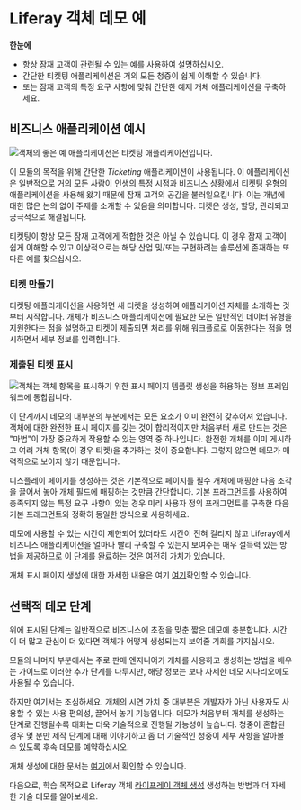 # Liferay 객체 데모 예

**한눈에**

* 항상 잠재 고객이 관련될 수 있는 예를 사용하여 설명하십시오.
* 간단한 티켓팅 애플리케이션은 거의 모든 청중이 쉽게 이해할 수 있습니다.
* 또는 잠재 고객의 특정 요구 사항에 맞춰 간단한 예제 개체 애플리케이션을 구축하세요.

## 비즈니스 애플리케이션 예시

![객체의 좋은 예 애플리케이션은 티켓팅 애플리케이션입니다.](./example-object-demo/images/01.png)

이 모듈의 목적을 위해 간단한 _Ticketing_ 애플리케이션이 사용됩니다. 이 애플리케이션은 일반적으로 거의 모든 사람이 인생의 특정 시점과 비즈니스 상황에서 티켓팅 유형의 애플리케이션을 사용해 왔기 때문에 잠재 고객의 공감을 불러일으킵니다. 이는 개념에 대한 많은 논의 없이 주제를 소개할 수 있음을 의미합니다. 티켓은 생성, 할당, 관리되고 궁극적으로 해결됩니다.

티켓팅이 항상 모든 잠재 고객에게 적합한 것은 아닐 수 있습니다. 이 경우 잠재 고객이 쉽게 이해할 수 있고 이상적으로는 해당 산업 및/또는 구현하려는 솔루션에 존재하는 또 다른 예를 찾으십시오.

### 티켓 만들기

티켓팅 애플리케이션을 사용하면 새 티켓을 생성하여 애플리케이션 자체를 소개하는 것부터 시작합니다. 개체가 비즈니스 애플리케이션에 필요한 모든 일반적인 데이터 유형을 지원한다는 점을 설명하고 티켓이 제출되면 처리를 위해 워크플로로 이동한다는 점을 명시하면서 세부 정보를 입력합니다.

### 제출된 티켓 표시

![객체는 객체 항목을 표시하기 위한 표시 페이지 템플릿 생성을 허용하는 정보 프레임워크에 통합됩니다.](./example-object-demo/images/02.png)

이 단계까지 데모의 대부분의 부분에서는 모든 요소가 이미 완전히 갖추어져 있습니다. 객체에 대한 완전한 표시 페이지를 갖는 것이 합리적이지만 처음부터 새로 만드는 것은 "마법"이 가장 중요하게 작용할 수 있는 영역 중 하나입니다. 완전한 개체를 이미 게시하고 여러 개체 항목(이 경우 티켓)을 추가하는 것이 중요합니다. 그렇지 않으면 데모가 매력적으로 보이지 않기 때문입니다.

디스플레이 페이지를 생성하는 것은 기본적으로 페이지를 필수 개체에 매핑한 다음 조각을 끌어서 놓아 개체 필드에 매핑하는 것만큼 간단합니다. 기본 프래그먼트를 사용하여 충족되지 않는 특정 요구 사항이 있는 경우 미리 사용자 정의 프래그먼트를 구축한 다음 기본 프래그먼트와 정확히 동일한 방식으로 사용하세요.

데모에 사용할 수 있는 시간이 제한되어 있더라도 시간이 전혀 걸리지 않고 Liferay에서 비즈니스 애플리케이션을 얼마나 빨리 구축할 수 있는지 보여주는 매우 설득력 있는 방법을 제공하므로 이 단계를 완료하는 것은 여전히 가치가 있습니다.

개체 표시 페이지 생성에 대한 자세한 내용은 여기 [여기](https://learn.liferay.com/web/guest/w/dxp/building-applications/objects/displaying-object-entries#creating-display-page-templates-for-objects)확인할 수 있습니다.

## 선택적 데모 단계

위에 표시된 단계는 일반적으로 비즈니스에 초점을 맞춘 짧은 데모에 충분합니다. 시간이 더 많고 관심이 더 있다면 객체가 어떻게 생성되는지 보여줄 기회를 가지십시오.

모듈의 나머지 부분에서는 주로 판매 엔지니어가 개체를 사용하고 생성하는 방법을 배우는 가이드로 이러한 추가 단계를 다루지만, 해당 정보는 보다 자세한 데모 시나리오에도 사용될 수 있습니다.

하지만 여기서는 조심하세요. 개체의 시연 가치 중 대부분은 개발자가 아닌 사용자도 사용할 수 있는 사용 편의성, 끌어서 놓기 기능입니다. 데모가 처음부터 개체를 생성하는 단계로 진행될수록 대화는 더욱 기술적으로 진행될 가능성이 높습니다. 청중이 혼합된 경우 몇 분만 제작 단계에 대해 이야기하고 좀 더 기술적인 청중이 세부 사항을 알아볼 수 있도록 후속 데모를 예약하십시오.

개체 생성에 대한 문서는 [여기](https://learn.liferay.com/web/guest/w/dxp/building-applications/objects/creating-and-managing-objects/creating-objects)에서 확인할 수 있습니다.

다음으로, 학습 목적으로 Liferay 객체 [라이프레이 객체 생성](./creating-objects.md) 생성하는 방법과 더 자세한 기술 데모를 알아보세요.
